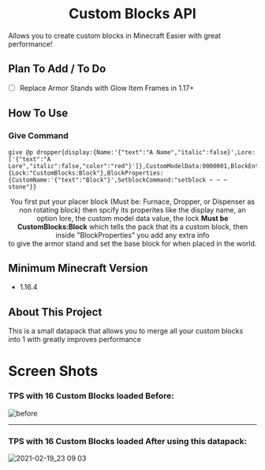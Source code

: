 <h1 align="center">Custom Blocks API</h1>

  Allows you to create custom blocks in Minecraft Easier with great performance!                                                                                         

## Plan To Add / To Do

- [ ] Replace Armor Stands with Glow Item Frames in 1.17+

## How To Use

### Give Command
```mcfunction
give @p dropper{display:{Name:'{"text":"A Name","italic":false}',Lore:['{"text":"A Lore","italic":false,"color":"red"}']},CustomModelData:0000001,BlockEntityTag:{Lock:"CustomBlocks:Block"},BlockProperties:{CustomName:'{"text":"Block"}',SetblockCommand:"setblock ~ ~ ~ stone"}}
```
<p align="center">You first put your placer block (Must be: Furnace, Dropper, or Dispenser as non rotating block) then spcify its properites like the display name, an option lore, the custom model data value, the lock <b>Must be CustomBlocks:Block</b> which tells the pack that its a custom block, then inside "BlockProperties" you add any extra info<br> to give the armor stand and set the base block for when placed in the world.</p>

## Minimum Minecraft Version

* 1.16.4 

## About This Project

This is a small datapack that allows you to merge all your custom blocks into 1 with greatly improves performance

# Screen Shots

### TPS with 16 Custom Blocks loaded Before:
![before](https://user-images.githubusercontent.com/18742837/108583496-b14ae780-7331-11eb-8714-2c579de636e3.png)

<hr>

### TPS with 16 Custom Blocks loaded After using this datapack:
![2021-02-19_23 09 03](https://user-images.githubusercontent.com/18742837/108583497-b445d800-7331-11eb-883c-6cede3e5ec75.png)
